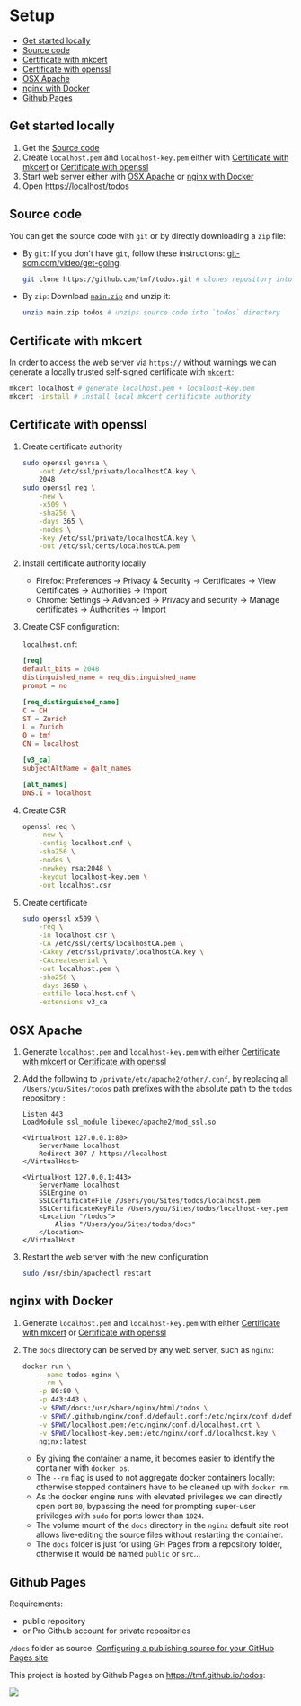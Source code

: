 # Setup

- [Get started locally](#get-started-locally)
- [Source code](#source-code)
- [Certificate with mkcert](#certificate-with-mkcert)
- [Certificate with openssl](#certificate-with-openssl)
- [OSX Apache](#osx-apache)
- [nginx with Docker](#nginx-with-docker)
- [Github Pages](#github-pages)

## Get started locally
1. Get the [Source code](#source-code)
1. Create `localhost.pem` and `localhost-key.pem` either with [Certificate with mkcert](#certificate-with-mkcert) or [Certificate with openssl](#certificate-with-openssl)
1. Start web server either with [OSX Apache](#osx-apache) or [nginx with Docker](#nginx-with-docker)
1. Open [https://localhost/todos](https://locahost/todos)

## Source code

You can get the source code with `git` or by directly downloading a `zip` file:
- By `git`:
	If you don't have `git`, follow these instructions: [git-scm.com/video/get-going](https://git-scm.com/video/get-going).

	```sh
	git clone https://github.com/tmf/todos.git # clones repository into `todos` directory
	```

- By `zip`:
	Download [`main.zip`](https://github.com/tmf/todos/archive/main.zip) and unzip it:

	```sh
	unzip main.zip todos # unzips source code into `todos` directory
	```

## Certificate with mkcert

In order to access the web server via `https://` without warnings we can generate a locally trusted self-signed certificate with [`mkcert`](https://github.com/FiloSottile/mkcert):

```sh
mkcert localhost # generate localhost.pem + localhost-key.pem
mkcert -install # install local mkcert certificate authority
```

## Certificate with openssl

1. Create certificate authority
	
	```sh
	sudo openssl genrsa \
		-out /etc/ssl/private/localhostCA.key \
		2048
	sudo openssl req \
		-new \
		-x509 \
		-sha256 \
		-days 365 \
		-nodes \
		-key /etc/ssl/private/localhostCA.key \
		-out /etc/ssl/certs/localhostCA.pem
	```

1. Install certificate authority locally
	- Firefox:
		Preferences -> Privacy & Security -> Certificates -> View Certificates -> Authorities -> Import
	- Chrome:
		Settings -> Advanced -> Privacy and security -> Manage certificates -> Authorities -> Import

1. Create CSF configuration:
	
	`localhost.cnf`:
	```conf
	[req]
	default_bits = 2048
	distinguished_name = req_distinguished_name
	prompt = no

	[req_distinguished_name]
	C = CH
	ST = Zurich
	L = Zurich
	O = tmf
	CN = localhost

	[v3_ca]
	subjectAltName = @alt_names

	[alt_names]
	DNS.1 = localhost
	```

1. Create CSR

	```sh
	openssl req \
		-new \
		-config localhost.cnf \
		-sha256 \
		-nodes \
		-newkey rsa:2048 \
		-keyout localhost-key.pem \
		-out localhost.csr
	```

1. Create certificate

	```sh
	sudo openssl x509 \
		-req \
		-in localhost.csr \
		-CA /etc/ssl/certs/localhostCA.pem \
		-CAkey /etc/ssl/private/localhostCA.key \
		-CAcreateserial \
		-out localhost.pem \
		-sha256 \
		-days 3650 \
		-extfile localhost.cnf \
		-extensions v3_ca
	```


## OSX Apache

1. Generate `localhost.pem` and `localhost-key.pem` with either [Certificate with mkcert](#certificate-with-mkcert) or [Certificate with openssl](#certificate-with-openssl)

1. Add the following to `/private/etc/apache2/other/.conf`, by replacing all `/Users/you/Sites/todos` path prefixes with the absolute path to the `todos` repository :
	```
	Listen 443
	LoadModule ssl_module libexec/apache2/mod_ssl.so

	<VirtualHost 127.0.0.1:80>
		ServerName localhost
		Redirect 307 / https://localhost
	</VirtualHost>
	
	<VirtualHost 127.0.0.1:443>
		ServerName localhost
		SSLEngine on
		SSLCertificateFile /Users/you/Sites/todos/localhost.pem
		SSLCertificateKeyFile /Users/you/Sites/todos/localhost-key.pem
		<Location "/todos">
			Alias "/Users/you/Sites/todos/docs"
		</Location>
	</VirtualHost
	```

1. Restart the web server with the new configuration
	```sh
	sudo /usr/sbin/apachectl restart
	```

## nginx with Docker

1. Generate `localhost.pem` and `localhost-key.pem` with either [Certificate with mkcert](#certificate-with-mkcert) or [Certificate with openssl](#certificate-with-openssl)

1. The `docs` directory can be served by any web server, such as `nginx`:

	```sh
	docker run \
		--name todos-nginx \
		--rm \
		-p 80:80 \
		-p 443:443 \
		-v $PWD/docs:/usr/share/nginx/html/todos \
		-v $PWD/.github/nginx/conf.d/default.conf:/etc/nginx/conf.d/default.conf \
		-v $PWD/localhost.pem:/etc/nginx/conf.d/localhost.crt \
		-v $PWD/localhost-key.pem:/etc/nginx/conf.d/localhost.key \
		nginx:latest
	```

	- By giving the container a name, it becomes easier to identify the container with `docker ps`.
	- The `--rm` flag is used to not aggregate docker containers locally: otherwise stopped containers have to be cleaned up with `docker rm`.
	- As the docker engine runs with elevated privileges we can directly open port `80`, bypassing the need for prompting super-user privileges with `sudo` for ports lower than `1024`.
	- The volume mount of the `docs` directory in the `nginx` default site root allows live-editing the source files without restarting the container.
	- The `docs` folder is just for using GH Pages from a repository folder, otherwise it would be named `public` or `src`...

## Github Pages

Requirements:
- public repository
- or Pro Github account for private repositories

`/docs` folder as source: [Configuring a publishing source for your GitHub Pages site](https://docs.github.com/en/github/working-with-github-pages/configuring-a-publishing-source-for-your-github-pages-site#choosing-a-publishing-source)

This project is hosted by Github Pages on https://tmf.github.io/todos:

![](https://user-images.githubusercontent.com/1573003/110827388-4fc5cb00-8296-11eb-9b91-3a9e27b74d44.png)
